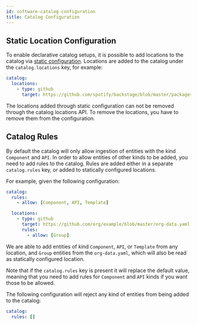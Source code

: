 ```yaml
---
id: software-catalog-configuration
title: Catalog Configuration
---
```


## Static Location Configuration

To enable declarative catalog setups, it is possible to add locations to the
catalog via [static configuration](../../conf/index.md). Locations are added to
the catalog under the `catalog.locations` key, for example:

```yaml
catalog:
  locations:
    - type: github
      target: https://github.com/spotify/backstage/blob/master/packages/catalog-model/examples/artist-lookup-component.yaml
```

The locations added through static configuration can not be removed through the
catalog locations API. To remove the locations, you have to remove them from the
configuration.

## Catalog Rules

By default the catalog will only allow ingestion of entities with the kind
`Component` and `API`. In order to allow entities of other kinds to be added,
you need to add rules to the catalog. Rules are added either in a separate
`catalog.rules` key, or added to statically configured locations.

For example, given the following configuration:

```yaml
catalog:
  rules:
    - allow: [Component, API, Template]

  locations:
    - type: github
      target: https://github.com/org/example/blob/master/org-data.yaml
      rules:
        - allow: [Group]
```

We are able to add entities of kind `Component`, `API`, or `Template` from any
location, and `Group` entities from the `org-data.yaml`, which will also be read
as statically configured location.

Note that if the `catalog.rules` key is present it will replace the default
value, meaning that you need to add rules for `Component` and `API` kinds if you
want those to be allowed.

The following configuration will reject any kind of entities from being added to
the catalog:

```yaml
catalog:
  rules: []
```
